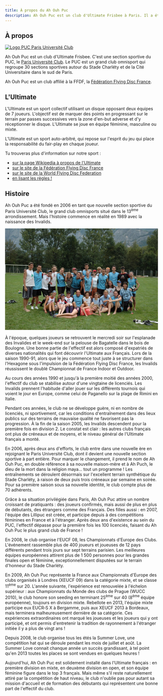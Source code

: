 ```yaml
---
title: À propos du Ah Ouh Puc
description: Ah Ouh Puc est un club d'Ultimate Frisbee à Paris. Il a été fondé en 2006 en prenant la suite d'un club qui existait depuis 1989, les Invalids.
---
```


## À propos

<a href="http://www.puc.paris/" target="_blank">![Logo PUC Paris Université Club](logo-puc-paris-université-club.jpg)</a>

Ah Ouh Puc est un club d'Ultimate Frisbee. C'est une section sportive du PUC, le <a href="http://www.puc.paris/" target="_blank">Paris Université Club</a>. Le PUC est un grand club omnisport qui regroupe 30 sections sportives autour du Stade Charléty et de la Cité Universitaire dans le sud de Paris.

Ah Ouh Puc est un club affilié à la FFDF, la <a href="http://www.ffdf.fr/" target="_blank">Fédération Flying Disc France</a>.

## L'Ultimate

L'Ultimate est un sport collectif utilisant un disque opposant deux équipes de 7 joueurs. L'objectif est de marquer des points en progressant sur le terrain par passes successives vers la zone d'en-but adverse et d'y réceptionner le disque. L'Ultimate se joue en équipe féminine, masculine ou mixte.

L’Ultimate est un sport auto-arbitré, qui repose sur l'esprit du jeu qui place la responsabilité du fair-play en chaque joueur.

Tu trouveras plus d'information sur notre sport :

* <a href="https://fr.wikipedia.org/wiki/Ultimate_(sport)" target="_blank">sur la page Wikipedia à propos de l'Ultimate</a>
* <a href="http://www.ffdf.fr/" target="_blank">sur le site de la Fédération Flying Disc France</a>
* <a href="http://www.wfdf.org/" target="_blank">sur le site de la World Flying Disc Federation</a>
* <a href="http://www.ffdf.fr/content/download/18299/122766/file/WFDF%20Ultimate%20Rules%202013%20-%20French.pdf" target="_blank">en lisant les règles !</a>

## Histoire

Ah Ouh Puc a été fondé en 2006 en tant que nouvelle section sportive du Paris Université Club, le grand club omnisports situé dans le 13<sup>ème</sup> arrondissement. Mais l'histoire commence en réalité en 1989 avec la naissance des Invalids.

![Ah Ouh Puc Invalides 2006](ah-ouh-puc-invalides-2006.jpg)

À l'époque, quelques joueurs se retrouvent le mercredi soir sur l'esplanade des Invalides et le week-end sur la pelouse de Bagatelle dans le bois de Boulogne. Une bonne partie de l'effectif est alors composé d'expatriés de diverses nationalités qui font découvrir l'Ultimate aux Français. Lors de la saison 1990-91, alors que le jeu commence tout juste à se structurer dans l'Hexagone sous l'impulsion de la Fédération Flying Disc France, les Invalids réussissent le doublé Championnat de France Indoor et Outdoor.

Au cours des années 1990 et jusqu'à la première moitié des années 2000, l'effectif du club se stabilise autour d'une vingtaine de licenciés. Les Invalids prennent l'habitude d'aller jouer sur les différents tournois qui voient le jour en Europe, comme celui de Paganello sur la plage de Rimini en Italie.

Pendant ces années, le club ne se développe guère, ni en nombre de licenciés, ni sportivement, car les conditions d'entraînement dans des lieux publics sur des terrains de mauvaise qualité ne favorisent pas la progression. À la fin de la saison 2005, les Invalids descendent pour la première fois en division 2. Le constat est clair : les autres clubs français ont plus de créneaux et de moyens, et le niveau général de l'Ultimate français a monté.

En 2006, après deux ans d'efforts, le club entre dans une nouvelle ère en rejoignant le Paris Université Club, dont il devient une nouvelle section sportive à part entière. Pour marquer le changement, il prend le nom de Ah Ouh Puc, en double référence à sa nouvelle maison-mère et à Ah Puch, le dieu de la mort dans la religion maya… tout un programme ! Les entraînements se déroulent désormais sur l'excellent terrain synthétique du Stade Charléty, à raison de deux puis trois créneaux par semaine en soirée. Pour sa première saison sous sa nouvelle identité, le club compte plus de 70 adhérents.

Grâce à sa situation privilégiée dans Paris, Ah Ouh Puc attire un nombre croissant de pratiquants : des joueurs confirmés, mais aussi de plus en plus de débutants, des étrangers comme des Français. Des filles aussi : en 2007, l'équipe des Lillipuc est créée, et participe depuis à des compétitions féminines en France et à l'étranger. Après deux ans d'existence au sein du PUC, l'effectif dépasse pour la première fois les 100 licenciés, faisant du Ah Ouh Puc le plus grand club de France !

En 2008, le club organise l'EUCF 08, les Championnats d'Europe des Clubs. L'événement rassemble plus de 400 joueurs et joueuses de 12 pays différents pendant trois jours sur sept terrains parisien. Les meilleures équipes européennes attirent plus de 1 500 personnes pour les grandes finales open et féminine, exceptionnellement disputées sur le terrain d'honneur du Stade Charléty.

En 2009, Ah Ouh Puc représente la France aux Championnats d'Europe des clubs organisés à Londres (XEUCF 09) dans la catégorie mixte, et se classe 11<sup>ème</sup> sur 20. L'année suivante, l'expérience est renouvelée à l'échelon supérieur : aux Championnats du Monde des clubs de Prague (WUCC 2010), le club honore son seeding en terminant 25<sup>ème</sup> sur 40 (8<sup>ème</sup> équipe européenne), toujours en division mixte. Rebellote en 2013, l'équipe mixte participe eux EUCR&#8209;S&nbsp;X à Bergamme, puis aux XEUCF 2013 à Bordeaux, mais terminera malheureusement dernière de sa catégorie. Ces expériences extraordinaires ont marqué les joueuses et les joueurs qui y ont participé, et ont permis d'entretenir la tradition de rayonnement à l'étranger initiée il y a plus de vingt ans !

Depuis 2008, le club organise tous les étés la Summer Love, une compétition hat qui se déroule pendant les mois de juillet et août. La Summer Love connait chanque année un succès grandissant, à tel point qu'en 2013 toutes les places se sont vendues en quelques heures !

Aujourd'hui, Ah Ouh Puc est solidement installé dans l'Ultimate français : en première division en mixte, en deuxème division en open, et son équipe féminine figure dans le top 3 français. Mais même s'il reste naturellement attiré par la compétition de haut niveau, le club n'oublie pas pour autant sa mission d'accueil et de formation des débutants qui représentent une bonne part de l'effectif du club.
